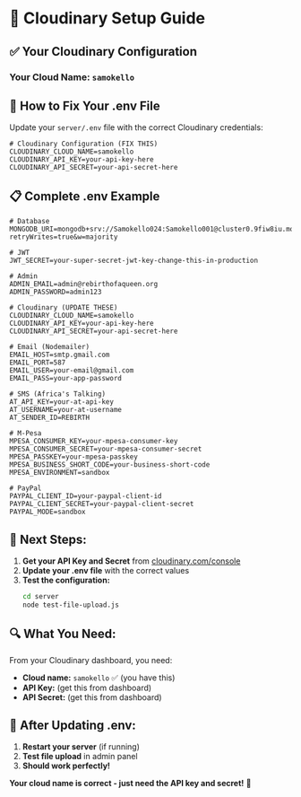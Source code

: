 # 🔧 Cloudinary Setup Guide

## ✅ **Your Cloudinary Configuration**

### **Your Cloud Name: `samokello`**

## 🔧 **How to Fix Your .env File**

Update your `server/.env` file with the correct Cloudinary credentials:

```env
# Cloudinary Configuration (FIX THIS)
CLOUDINARY_CLOUD_NAME=samokello
CLOUDINARY_API_KEY=your-api-key-here
CLOUDINARY_API_SECRET=your-api-secret-here
```

## 📋 **Complete .env Example**

```env
# Database
MONGODB_URI=mongodb+srv://Samokello024:Samokello001@cluster0.9fiw8iu.mongodb.net/rebirthofaqueen?retryWrites=true&w=majority

# JWT
JWT_SECRET=your-super-secret-jwt-key-change-this-in-production

# Admin
ADMIN_EMAIL=admin@rebirthofaqueen.org
ADMIN_PASSWORD=admin123

# Cloudinary (UPDATE THESE)
CLOUDINARY_CLOUD_NAME=samokello
CLOUDINARY_API_KEY=your-api-key-here
CLOUDINARY_API_SECRET=your-api-secret-here

# Email (Nodemailer)
EMAIL_HOST=smtp.gmail.com
EMAIL_PORT=587
EMAIL_USER=your-email@gmail.com
EMAIL_PASS=your-app-password

# SMS (Africa's Talking)
AT_API_KEY=your-at-api-key
AT_USERNAME=your-at-username
AT_SENDER_ID=REBIRTH

# M-Pesa
MPESA_CONSUMER_KEY=your-mpesa-consumer-key
MPESA_CONSUMER_SECRET=your-mpesa-consumer-secret
MPESA_PASSKEY=your-mpesa-passkey
MPESA_BUSINESS_SHORT_CODE=your-business-short-code
MPESA_ENVIRONMENT=sandbox

# PayPal
PAYPAL_CLIENT_ID=your-paypal-client-id
PAYPAL_CLIENT_SECRET=your-paypal-client-secret
PAYPAL_MODE=sandbox
```

## 🎯 **Next Steps:**

1. **Get your API Key and Secret** from [cloudinary.com/console](https://cloudinary.com/console)
2. **Update your .env file** with the correct values
3. **Test the configuration:**
   ```bash
   cd server
   node test-file-upload.js
   ```

## 🔍 **What You Need:**

From your Cloudinary dashboard, you need:
- **Cloud name:** `samokello` ✅ (you have this)
- **API Key:** (get this from dashboard)
- **API Secret:** (get this from dashboard)

## 🚀 **After Updating .env:**

1. **Restart your server** (if running)
2. **Test file upload** in admin panel
3. **Should work perfectly!**

**Your cloud name is correct - just need the API key and secret!** 🎉
